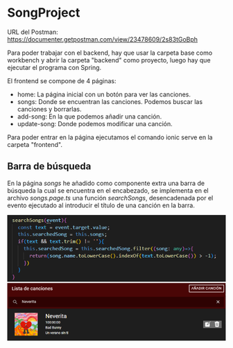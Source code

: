 # SongProject

URL del Postman: https://documenter.getpostman.com/view/23478609/2s83tGoBph

Para poder trabajar con el backend, hay que usar la carpeta base como workbench y abrir la carpeta "backend" como proyecto, luego hay que ejecutar el programa con Spring.

El frontend se compone de 4 páginas:
- home: La página inicial con un botón para ver las canciones.
- songs: Donde se encuentran las canciones. Podemos buscar las canciones y borrarlas.
- add-song: En la que podemos añadir una canción.
- update-song: Donde podemos modificar una canción.

Para poder entrar en la página ejecutamos el comando ionic serve en la carpeta "frontend".

## Barra de búsqueda

En la página *songs* he añadido como componente extra una barra de búsqueda la cual se encuentra en el encabezado, se implementa en el archivo *songs.page.ts* una función *searchSongs*, desencadenada por el evento ejecutado al introducir el título de una canción en la barra.

![Código de la función](/readmeImages/searchSongs.png)
![Barra de búsqueda](/readmeImages/searchBar.png)
